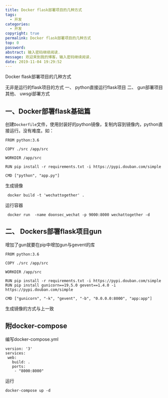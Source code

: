 ```yaml
---
title: Docker flask部署项目的几种方式
tags:
  - 开发
categories:
  - 开发
copyright: true
permalink: Docker flask部署项目的几种方式
top: 0
password: 
abstract: 输入密码继续阅读.
message: 欢迎来到我的博客，输入密码继续阅读.
date: 2019-11-04 19:29:52
---
```



Docker flask部署项目的几种方式
<!--more-->



无非是运行的flask项目的方式
一、 python直接运行flask项目
二、 gun部署项目
其他、 uwsgi部署方式



## 一、Docker部署flask基础篇

创建`Dockerfile`文件，使用封装好的python镜像，复制内容到镜像内，python直接运行。没有难度。如：
```
FROM python:3.6

COPY ./src /app/src

WORKDIR /app/src

RUN pip install -r requirements.txt -i https://pypi.douban.com/simple

CMD ["python", "app.py"]
```
生成镜像

```
 docker build -t 'wechattogether' .
```
运行容器

```
 docker run  -name doonsec_wechat -p 9000:8000 wechattogether -d
```

## 二、 Dockers部署flask项目gun

增加了gun就要在pip中增加gun与gevent的库

```
FROM python:3.6

COPY ./src /app/src

WORKDIR /app/src

RUN pip install -r requirements.txt -i https://pypi.douban.com/simple
RUN pip install gunicorn==19.5.0 gevent==1.4.0 -i https://pypi.douban.com/simple

CMD ["gunicorn", "-k", "gevent", "-b", "0.0.0.0:8000", "app:app"]
```
生成镜像的方式与上一致




## 附docker-compose
编写docker-compose.yml
```
version: '3'
services:
 web:
   build: .
   ports:
    - "8000:8000"
```
运行
```
docker-compose up -d
```